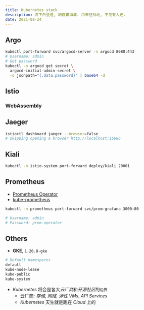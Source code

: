 ```yaml
---
title: Kubernetes stack
description: 汉下白登道, 胡窥青海湾. 由来征战地, 不见有人还.
date: 2021-08-24
---
```


## Argo

```zsh
kubectl port-forward svc/argocd-server -n argocd 8080:443
# Username: admin
# Get password
kubectl -n argocd get secret \
  argocd-initial-admin-secret \
  -o jsonpath="{.data.password}" | base64 -d
```

## Istio

### WebAssembly

## Jaeger

```zsh
istioctl dashboard jaeger --browser=false
# skipping opening a browser http://localhost:16686
```

## Kiali

```zsh
kubectl -n istio-system port-forward deploy/kiali 20001
```

## Prometheus

* [Prometheus Operator](https://github.com/prometheus-operator/prometheus-operator)
* [kube-prometheus](https://github.com/prometheus-operator/kube-prometheus)

```zsh
kubectl -n prometheus port-forward svc/prom-grafana 3000:80

# Username: admin
# Password: prom-operator
```

## Others

* **GKE**, `1.20.8-gke`

```zsh
# Default namespaces
default
kube-node-lease
kube-public
kube-system
```

* *Kubernetes* 将会是各大*云厂商*和*开源社区*的`边界`
  - 云厂商: *存储*, *网络*, *弹性 VMs*, *API Services*
  - *Kubernetes* 天生就是跑在 *Cloud* 上的
